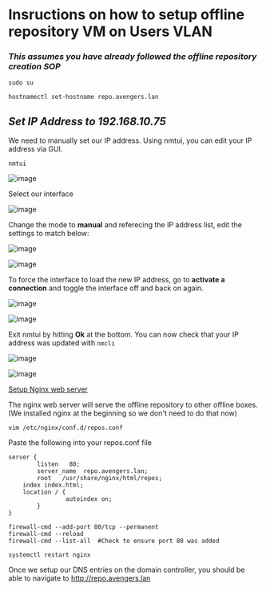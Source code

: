 # Insructions on how to setup offline repository VM on Users VLAN

### ***This assumes you have already followed the offline repository creation SOP***

`sudo su`

`hostnamectl set-hostname repo.avengers.lan`

## ***Set IP Address to 192.168.10.75***

We need to manually set our IP address. Using nmtui, you can edit your IP address via GUI. 

`nmtui`

![image](https://github.com/jonezy35/Training-Environment/blob/main/images/Screenshot%202023-03-19%20at%201.09.23%20PM.png?raw=true)

Select our interface

![image](https://github.com/jonezy35/Training-Environment/blob/main/images/Screenshot%202023-03-19%20at%201.09.29%20PM.png?raw=true)

Change the mode to **manual** and referecing the IP address list, edit the settings to match below:

![image](https://github.com/jonezy35/Training-Environment/blob/main/images/Screenshot%202023-03-19%20at%201.09.39%20PM.png?raw=true)

![image](https://github.com/jonezy35/Training-Environment/blob/main/images/Screenshot%202023-03-19%20at%201.10.47%20PM.png?raw=true)

To force the interface to load the new IP address, go to **activate a connection** and toggle the interface off and back on again.

![image](https://github.com/jonezy35/Training-Environment/blob/main/images/Screenshot%202023-03-19%20at%201.11.04%20PM.png?raw=true)

![image](https://github.com/jonezy35/Training-Environment/blob/main/images/Screenshot%202023-03-19%20at%201.11.07%20PM.png?raw=true)

Exit nmtui by hitting **Ok** at the bottom. You can now check that your IP address was updated with `nmcli`

![image](https://github.com/jonezy35/Training-Environment/blob/main/images/Screenshot%202023-03-19%20at%201.11.15%20PM.png?raw=true)

![image](https://github.com/jonezy35/Training-Environment/blob/main/images/Screenshot%202023-03-19%20at%201.11.23%20PM.png?raw=true)

<u>Setup Nginx web server</u>

The nginx web server will serve the offline repository to other offline boxes. (We installed nginx at the beginning so we don't need to do that now)

```
vim /etc/nginx/conf.d/repos.conf
```

Paste the following into your repos.conf file

```
server {
        listen   80;
        server_name  repo.avengers.lan;
        root   /usr/share/nginx/html/repos;
	index index.html; 
	location / {
                autoindex on;
        }
}
```

```
firewall-cmd --add-port 80/tcp --permanent
firewall-cmd --reload
firewall-cmd --list-all  #Check to ensure port 80 was added
```

`systemctl restart nginx`

Once we setup our DNS entries on the domain controller, you should be able to navigate to http://repo.avengers.lan
